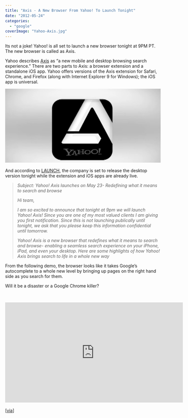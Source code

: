 ```yaml
---
title: "Axis - A New Browser From Yahoo! To Launch Tonight"
date: "2012-05-24"
categories: 
  - "google"
coverImage: "Yahoo-Axis.jpg"
---
```


Its not a joke! Yahoo! is all set to launch a new browser tonight at 9PM PT. The new browser is called as Axis.

Yahoo describes [Axis](http://axis.yahoo.com/) as “a new mobile and desktop browsing search experience.” There are two parts to Axis: a browser extension and a standalone iOS app. Yahoo offers versions of the Axis extension for Safari, Chrome, and Firefox (along with Internet Explorer 9 for Windows); the iOS app is universal.

[![](images/Yahoo-Axis.jpg "Yahoo! Axis")](http://iCosmoGeek.com/wp-content/uploads/2012/05/Yahoo-Axis.jpg)

And according to [LAUNCH](http://www.launch.co/blog/yahoo-to-launch-chrome-killer-tonight.html), the company is set to release the desktop version tonight while the extension and iOS apps are already live.

> _Subject: Yahoo! Axis launches on May 23- Redefining what it means to search and browse_
> 
> _Hi team,_
> 
> _I am so excited to announce that tonight at 9pm we will launch Yahoo! Axis! Since you are one of my most valued clients I am giving you first notification. Since this is not launching publically until tonight, we ask that you please keep this information confidential until tomorrow._
> 
> _Yahoo! Axis is a new browser that redefines what it means to search and browse- enabling a seamless search experience on your iPhone, iPad, and even your desktop. Here are some highlights of how Yahoo! Axis brings search to life in a whole new way_

From the following demo, the browser looks like it takes Google’s autocomplete to a whole new level by bringing up pages on the right hand side as you search for them.

Will it be a disaster or a Google Chrome killer?

 

<iframe src="http://d.yimg.com/nl/vyc/site/player.html#browseCarouselUI=hide&amp;vid=29368721" frameborder="0" width="576" height="324"></iframe>

\[[via](http://news.cnet.com/8301-1023_3-57439724-93/here-comes-yahoos-own-web-browser-axis/)\]
